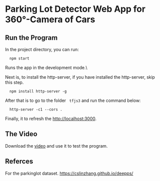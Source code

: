 
# Parking Lot Detector Web App for 360°-Camera of Cars

## Run the Program

In the project directory, you can run:

```
  npm start
```

Runs the app in the development mode.\


Next is, to install the http-server, if you have installed the http-server, skip this step. 
```
  npm install http-server -g
```
After that is to go to the folder ` tfjs3` and run the command below:

``` 
  http-server -c1 --cors .
```
Finally, it to refresh the [http://localhost:3000](http://localhost:3000).

## The Video
Download the [video](https://drive.google.com/drive/folders/1nCjHoFH4oSgcBYF8-my8f5V7pZ8bnAWQ?usp=sharing) and use it to test the program.

## Referces
For the parkinglot dataset.
https://cslinzhang.github.io/deepps/

